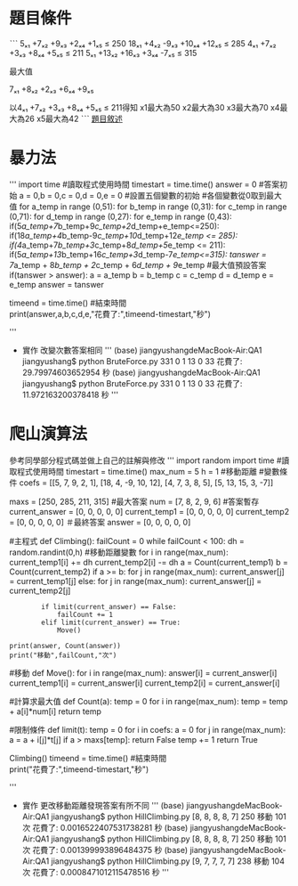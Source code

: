 # 題目條件
ˋˋˋ
5ₓ₁ +7ₓ₂ +9ₓ₃ +2ₓ₄ +1ₓ₅ ≤ 250
18ₓ₁ +4ₓ₂ -9ₓ₃ +10ₓ₄ +12ₓ₅ ≤ 285
4ₓ₁ +7ₓ₂ +3ₓ₃ +8ₓ₄ +5ₓ₅ ≤ 211
5ₓ₁ +13ₓ₂ +16ₓ₃ +3ₓ₄ -7ₓ₅ ≤ 315

最大值

7ₓ₁ +8ₓ₂ +2ₓ₃ +6ₓ₄ +9ₓ₅

以4ₓ₁ +7ₓ₂ +3ₓ₃ +8ₓ₄ +5ₓ₅ ≤ 211得知
x1最大為50 x2最大為30 x3最大為70 x4最大為26 x5最大為42
ˋˋˋ
<a href="https://gitlab.com/cccnqu111/alg/-/blob/master/A2-QA/integerProgramming/README.md" title="Title">題目敘述</a> 

# 暴力法
'''
import time #讀取程式使用時間
timestart = time.time()
answer = 0 #答案初始
a = 0,b = 0,c = 0,d = 0,e = 0 #設置五個變數的初始
#各個變數從0取到最大值
for a_temp in range (0,51):
    for b_temp in range (0,31):
        for c_temp in range (0,71):
            for d_temp in range (0,27):
                for e_temp in range (0,43):
                        if(5*a_temp+7*b_temp+9*c_temp+2*d_temp+e_temp<=250):
                            if(18*a_temp+4*b_temp-9*c_temp+10*d_temp+12*e_temp <= 285):
                                if(4*a_temp+7*b_temp+3*c_temp+8*d_temp+5*e_temp <= 211):
                                    if(5*a_temp+13*b_temp+16*c_temp+3*d_temp-7*e_temp<=315):
                                        tanswer = 7*a_temp + 8*b_temp + 2*c_temp + 6*d_temp + 9*e_temp #最大值預設答案
                                        if(tanswer > answer):
                                            a = a_temp
                                            b = b_temp
                                            c = c_temp
                                            d = d_temp
                                            e = e_temp
                                            answer = tanswer

timeend =  time.time()             #結束時間                             
print(answer,a,b,c,d,e,"花費了:",timeend-timestart,"秒")

'''
* 實作
改變次數答案相同
'''
(base) jiangyushangdeMacBook-Air:QA1 jiangyushang$ python BruteForce.py
331 0 1 13 0 33 花費了: 29.79974603652954 秒
(base) jiangyushangdeMacBook-Air:QA1 jiangyushang$ python BruteForce.py
331 0 1 13 0 33 花費了: 11.972163200378418 秒
'''
# 爬山演算法
參考同學部分程式碼並做上自己的註解與修改
'''
import random
import time #讀取程式使用時間
timestart = time.time()
max_num = 5
h = 1 #移動距離
#變數條件
coefs = [[5, 7, 9, 2, 1],
        [18, 4, -9, 10, 12],
        [4, 7, 3, 8, 5],
        [5, 13, 15, 3, -7]]

maxs = [250,  285, 211, 315]
#最大答案
num = [7, 8, 2, 9, 6]
#答案暫存
current_answer = [0, 0, 0, 0, 0]
current_temp1 = [0, 0, 0, 0, 0]
current_temp2 = [0, 0, 0, 0, 0]
＃最終答案
answer = [0, 0, 0, 0, 0]

#主程式
def Climbing():
    failCount = 0
    while failCount < 100:
        dh = random.randint(0,h) #移動距離變數
        for i in range(max_num):
            current_temp1[i] += dh
            current_temp2[i] -= dh
            a = Count(current_temp1)
            b = Count(current_temp2)
            if a >= b:
                for j in range(max_num):
                    current_answer[j] = current_temp1[j]
            else:
                for j in range(max_num):
                    current_answer[j] = current_temp2[j]

            if limit(current_answer) == False:
                failCount += 1
            elif limit(current_answer) == True:
                Move()
                
    print(answer, Count(answer))
    print("移動",failCount,"次")
            
#移動
def Move():
    for i in range(max_num):
        answer[i] = current_answer[i]
        current_temp1[i] = current_answer[i]
        current_temp2[i] = current_answer[i]

#計算求最大值
def Count(a):
    temp = 0
    for i in range(max_num):
        temp = temp + a[i]*num[i]
    return temp

#限制條件
def limit(t):
    temp = 0
    for i in coefs:
        a = 0
        for j in range(max_num):
            a = a + i[j]*t[j]
        if a > maxs[temp]:
            return False
        temp += 1
    return True




Climbing()
timeend =  time.time()             #結束時間                             
print("花費了:",timeend-timestart,"秒") 

'''
* 實作
更改移動距離發現答案有所不同
'''
(base) jiangyushangdeMacBook-Air:QA1 jiangyushang$ python HillClimbing.py
[8, 8, 8, 8, 7] 250
移動 101 次
花費了: 0.0016522407531738281 秒
(base) jiangyushangdeMacBook-Air:QA1 jiangyushang$ python HillClimbing.py
[8, 8, 8, 8, 7] 250
移動 101 次
花費了: 0.001399993896484375 秒
(base) jiangyushangdeMacBook-Air:QA1 jiangyushang$ python HillClimbing.py
[9, 7, 7, 7, 7] 238
移動 104 次
花費了: 0.0008471012115478516 秒
'''